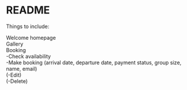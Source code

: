 # README

Things to include:

Welcome homepage  
Gallery  
Booking  
-Check availability  
-Make booking (arrival date, departure date, payment status, group size, name, email)  
(-Edit)  
(-Delete)  